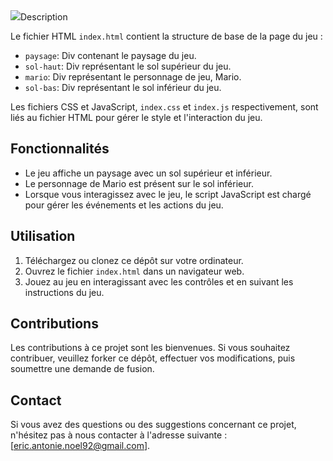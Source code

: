 <div>
  <img src="mario.png>
</div>
# On joue à Mario

Ce projet consiste à créer un petit jeu en HTML, CSS et JavaScript où vous pouvez jouer à un jeu inspiré de Mario.

## Description

Le fichier HTML `index.html` contient la structure de base de la page du jeu :

- `paysage`: Div contenant le paysage du jeu.
- `sol-haut`: Div représentant le sol supérieur du jeu.
- `mario`: Div représentant le personnage de jeu, Mario.
- `sol-bas`: Div représentant le sol inférieur du jeu.

Les fichiers CSS et JavaScript, `index.css` et `index.js` respectivement, sont liés au fichier HTML pour gérer le style et l'interaction du jeu.

## Fonctionnalités

- Le jeu affiche un paysage avec un sol supérieur et inférieur.
- Le personnage de Mario est présent sur le sol inférieur.
- Lorsque vous interagissez avec le jeu, le script JavaScript est chargé pour gérer les événements et les actions du jeu.

## Utilisation

1. Téléchargez ou clonez ce dépôt sur votre ordinateur.
2. Ouvrez le fichier `index.html` dans un navigateur web.
3. Jouez au jeu en interagissant avec les contrôles et en suivant les instructions du jeu.

## Contributions

Les contributions à ce projet sont les bienvenues. Si vous souhaitez contribuer, veuillez forker ce dépôt, effectuer vos modifications, puis soumettre une demande de fusion.

## Contact

Si vous avez des questions ou des suggestions concernant ce projet, n'hésitez pas à nous contacter à l'adresse suivante : [eric.antonie.noel92@gmail.com].
